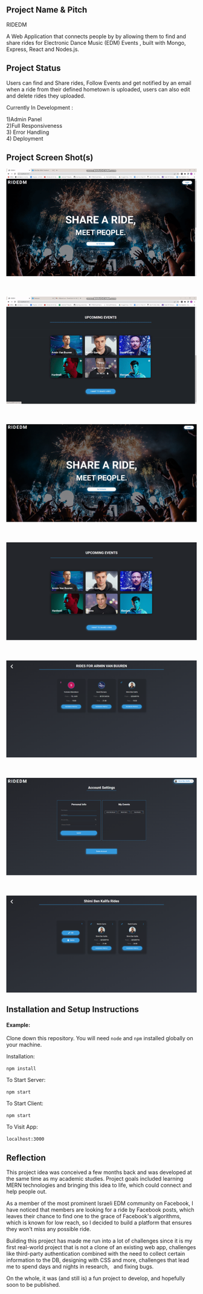 ## Project Name & Pitch

RIDEDM

A Web Application that connects people by by allowing them to find and share rides for Electronic Dance Music (EDM) Events , built with Mongo, Express, React and Nodes.js.

## Project Status

Users can find and Share rides, Follow Events and get notified by an email when a ride from their defined hometown is uploaded,  users can also edit and delete rides they uploaded.

Currently In Development : 

1)Admin Panel
<br/>
2)Full Responsiveness
<br/>
3) Error Handling
<br/>
4) Deployment

## Project Screen Shot(s)
 

![](first.gif)
<br/>
<br/>
<br/>
<br/>
![](second.gif)
<br/>
<br/>
<br/>
<br/>
![](Landing.png)
<br/>
<br/>
<br/>
<br/>
![](Events.png)
<br/>
<br/>
<br/>
<br/>
![](EventRides.png)
<br/>
<br/>
<br/>
<br/>
![](Profile.png)
<br/>
<br/>
<br/>
<br/>
![](MyRides.png)





## Installation and Setup Instructions

#### Example:  

Clone down this repository. You will need `node` and `npm` installed globally on your machine.  

Installation:

`npm install`  

To Start Server:

`npm start`  

To Start Client:

`npm start`

To Visit App:

`localhost:3000`  

## Reflection

This project idea was conceived a few months back and was developed at the same time as my academic studies. Project goals included learning MERN technologies and bringing this idea to life, which could connect and help people out.

As a member of the most prominent Israeli EDM community on Facebook, I have noticed that members are looking for a ride by Facebook posts, which leaves their chance to find one to the grace of Facebook's algorithms, which is known for low reach, so I decided to build a platform that ensures they won't miss any possible ride.

Building this project has made me run into a lot of challenges since it is my first real-world project that is not a clone of an existing web app, challenges like third-party authentication combined with the need to collect certain information to the DB, designing with CSS and more, challenges that lead me to spend days and nights in research,   and fixing bugs. 

On the whole, it was (and still is) a fun project to develop, and hopefully soon to be published.
